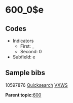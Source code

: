 # 600\_0$e

## Codes

-   Indicators
    -   First: \_
    -   Second: 0
-   Subfield: e

## Sample bibs

10597876 [Quicksearch](https://search.library.yale.edu/catalog/10597876) [VXWS](http://prodorbis.library.yale.edu:7014/vxws/GetHoldingsService?bibId=10597876)

**Parent topic:**[600](../../tags/600/600.md)


